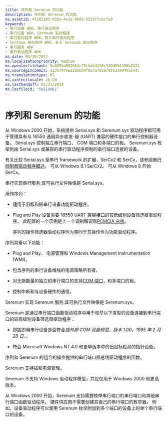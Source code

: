 ```yaml
---
title: 序列和 Serenum 的功能
description: 序列和 Serenum 的功能
ms.assetid: 47202203-935a-4e1a-9b05-5555f7cbcfa8
keywords:
- 串行设备 WDK，串行驱动程序
- 串行设备 WDK，Serenum 驱动程序
- 串行驱动程序 WDK，有关串行驱动程序
- Serenum 驱动程序 WDK，有关 Serenum 驱动程序
- 串行服务 WDK
- 串行驱动程序 WDK
ms.date: 04/20/2017
ms.localizationpriority: medium
ms.openlocfilehash: 9c0095d082663c70cbdb3158c5304054396b2433
ms.sourcegitcommit: a33b7978e22d5bb9f65ca7056f955319049a2e4c
ms.translationtype: MT
ms.contentlocale: zh-CN
ms.lasthandoff: 01/31/2019
ms.locfileid: "56519061"
---
```

# <a name="features-of-serial-and-serenum"></a>序列和 Serenum 的功能





从 Windows 2000 开始，系统提供 Serial.sys 和 Serenum.sys 驱动程序都可用于管理具有与 16550 通用异步收发-器 (UART) 兼容的硬件接口的串行控制器设备。 Serial.sys 控制独立串行端口、 COM 端口和多端口的板。 Serenum.sys 枚举到由 Serial.sys 或兼容的串行驱动程序控制的串行端口连接的设备。

有关比较 Serial.sys 至串行 framework 的扩展，SerCx2 和 SerCx，请参阅[串行控制器驱动程序概述](serial-drivers-overview.md)。 可从 Windows 8.1 SerCx2。 可从 Windows 8 开始 SerCx。

串行实现串行服务;其可执行文件映像是 Serial.sys。

用作序列：

-   适用于旧版和插串行设备功能驱动程序。

-   Plug and Play 设备需要 16550 UART 兼容接口的较低级别设备筛选器驱动程序。 此配置的一个示例是上一个调制解调器[PCMCIA 总线](https://go.microsoft.com/fwlink/p/?LinkId=799534)。

    序列的操作筛选器驱动程序作为等同于其操作作为功能驱动程序。

序列具备以下功能：

-   Plug and Play、 电源管理和 Windows Management Instrumentation (WMI)。

-   包含序列的串行设备堆栈的电源策略所有者。

-   对无限数量的独立的串行端口的支持[COM 端口](configuration-of-com-ports.md)，和多端口的板。

-   控制中断和与设备硬件的通信。

Serenum 实现 Serenum 服务;其可执行文件映像是 Serenum.sys。

Serenum 是通过串行端口函数驱动程序中用于枚举以下类型的设备连接到串行端口的较高级别设备筛选器驱动程序：

-   即插即用串行设备是否符合*插外部 COM 设备规范，版本 1.00，1995 年 2 月 28 日，*。

-   符合 Microsoft Windows NT 4.0 和更早版本中的旧鼠标检测的指针设备。

序列和 Serenum 的组合的操作提供的串行端口插总线驱动程序的函数。

Serenum 支持插和电源管理。

Serenum 不支持 Windows 驱动程序模型，并应仅用于 Windows 2000 和更高版本。

从 Windows 2000 开始，Serenum 支持需要枚举串行端口的串行端口和其他串行端口函数驱动程序。 硬件供应商不需要创建其自己的串行端口的枚举器。 例如，设备驱动程序可以使用 Serenum 枚举附加到多个端口的设备上的单个串行端口的设备。

 

 




